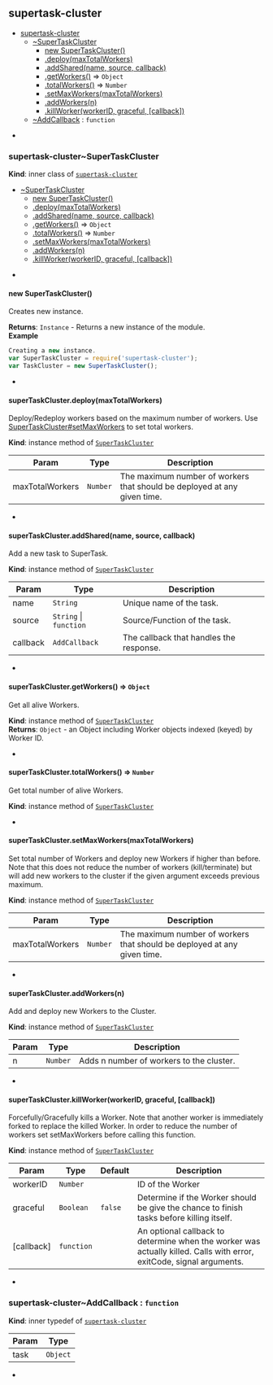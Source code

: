 <a name="module_supertask-cluster"></a>
## supertask-cluster

* [supertask-cluster](#module_supertask-cluster)
    * [~SuperTaskCluster](#module_supertask-cluster..SuperTaskCluster)
        * [new SuperTaskCluster()](#new_module_supertask-cluster..SuperTaskCluster_new)
        * [.deploy(maxTotalWorkers)](#module_supertask-cluster..SuperTaskCluster+deploy)
        * [.addShared(name, source, callback)](#module_supertask-cluster..SuperTaskCluster+addShared)
        * [.getWorkers()](#module_supertask-cluster..SuperTaskCluster+getWorkers) ⇒ <code>Object</code>
        * [.totalWorkers()](#module_supertask-cluster..SuperTaskCluster+totalWorkers) ⇒ <code>Number</code>
        * [.setMaxWorkers(maxTotalWorkers)](#module_supertask-cluster..SuperTaskCluster+setMaxWorkers)
        * [.addWorkers(n)](#module_supertask-cluster..SuperTaskCluster+addWorkers)
        * [.killWorker(workerID, graceful, [callback])](#module_supertask-cluster..SuperTaskCluster+killWorker)
    * [~AddCallback](#module_supertask-cluster..AddCallback) : <code>function</code>


-

<a name="module_supertask-cluster..SuperTaskCluster"></a>
### supertask-cluster~SuperTaskCluster
**Kind**: inner class of <code>[supertask-cluster](#module_supertask-cluster)</code>  

* [~SuperTaskCluster](#module_supertask-cluster..SuperTaskCluster)
    * [new SuperTaskCluster()](#new_module_supertask-cluster..SuperTaskCluster_new)
    * [.deploy(maxTotalWorkers)](#module_supertask-cluster..SuperTaskCluster+deploy)
    * [.addShared(name, source, callback)](#module_supertask-cluster..SuperTaskCluster+addShared)
    * [.getWorkers()](#module_supertask-cluster..SuperTaskCluster+getWorkers) ⇒ <code>Object</code>
    * [.totalWorkers()](#module_supertask-cluster..SuperTaskCluster+totalWorkers) ⇒ <code>Number</code>
    * [.setMaxWorkers(maxTotalWorkers)](#module_supertask-cluster..SuperTaskCluster+setMaxWorkers)
    * [.addWorkers(n)](#module_supertask-cluster..SuperTaskCluster+addWorkers)
    * [.killWorker(workerID, graceful, [callback])](#module_supertask-cluster..SuperTaskCluster+killWorker)


-

<a name="new_module_supertask-cluster..SuperTaskCluster_new"></a>
#### new SuperTaskCluster()
Creates new instance.

**Returns**: <code>Instance</code> - Returns a new instance of the module.  
**Example**  
```js
Creating a new instance.var SuperTaskCluster = require('supertask-cluster');var TaskCluster = new SuperTaskCluster();
```

-

<a name="module_supertask-cluster..SuperTaskCluster+deploy"></a>
#### superTaskCluster.deploy(maxTotalWorkers)
Deploy/Redeploy workers based on the maximum number of workers. Use [SuperTaskCluster#setMaxWorkers](SuperTaskCluster#setMaxWorkers) to set total workers.

**Kind**: instance method of <code>[SuperTaskCluster](#module_supertask-cluster..SuperTaskCluster)</code>  

| Param | Type | Description |
| --- | --- | --- |
| maxTotalWorkers | <code>Number</code> | The maximum number of workers that should be deployed at any given time. |


-

<a name="module_supertask-cluster..SuperTaskCluster+addShared"></a>
#### superTaskCluster.addShared(name, source, callback)
Add a new task to SuperTask.

**Kind**: instance method of <code>[SuperTaskCluster](#module_supertask-cluster..SuperTaskCluster)</code>  

| Param | Type | Description |
| --- | --- | --- |
| name | <code>String</code> | Unique name of the task. |
| source | <code>String</code> &#124; <code>function</code> | Source/Function of the task. |
| callback | <code>AddCallback</code> | The callback that handles the response. |


-

<a name="module_supertask-cluster..SuperTaskCluster+getWorkers"></a>
#### superTaskCluster.getWorkers() ⇒ <code>Object</code>
Get all alive Workers.

**Kind**: instance method of <code>[SuperTaskCluster](#module_supertask-cluster..SuperTaskCluster)</code>  
**Returns**: <code>Object</code> - an Object including Worker objects indexed (keyed) by Worker ID.  

-

<a name="module_supertask-cluster..SuperTaskCluster+totalWorkers"></a>
#### superTaskCluster.totalWorkers() ⇒ <code>Number</code>
Get total number of alive Workers.

**Kind**: instance method of <code>[SuperTaskCluster](#module_supertask-cluster..SuperTaskCluster)</code>  

-

<a name="module_supertask-cluster..SuperTaskCluster+setMaxWorkers"></a>
#### superTaskCluster.setMaxWorkers(maxTotalWorkers)
Set total number of Workers and deploy new Workers if higher than before. Note that this doesnot reduce the number of workers (kill/terminate) but will addnew workers to the cluster if the given argument exceedsprevious maximum.

**Kind**: instance method of <code>[SuperTaskCluster](#module_supertask-cluster..SuperTaskCluster)</code>  

| Param | Type | Description |
| --- | --- | --- |
| maxTotalWorkers | <code>Number</code> | The maximum number of workers that should be deployed at any given time. |


-

<a name="module_supertask-cluster..SuperTaskCluster+addWorkers"></a>
#### superTaskCluster.addWorkers(n)
Add and deploy new Workers to the Cluster.

**Kind**: instance method of <code>[SuperTaskCluster](#module_supertask-cluster..SuperTaskCluster)</code>  

| Param | Type | Description |
| --- | --- | --- |
| n | <code>Number</code> | Adds n number of workers to the cluster. |


-

<a name="module_supertask-cluster..SuperTaskCluster+killWorker"></a>
#### superTaskCluster.killWorker(workerID, graceful, [callback])
Forcefully/Gracefully kills a Worker. Note that another worker is immediatelyforked to replace the killed Worker. In order to reduce the number of workersset setMaxWorkers before calling this function.

**Kind**: instance method of <code>[SuperTaskCluster](#module_supertask-cluster..SuperTaskCluster)</code>  

| Param | Type | Default | Description |
| --- | --- | --- | --- |
| workerID | <code>Number</code> |  | ID of the Worker |
| graceful | <code>Boolean</code> | <code>false</code> | Determine if the Worker should be give the chance to finish tasks before killing itself. |
| [callback] | <code>function</code> |  | An optional callback to determine when the worker was actually killed. Calls with error, exitCode, signal arguments. |


-

<a name="module_supertask-cluster..AddCallback"></a>
### supertask-cluster~AddCallback : <code>function</code>
**Kind**: inner typedef of <code>[supertask-cluster](#module_supertask-cluster)</code>  

| Param | Type |
| --- | --- |
| task | <code>Object</code> | 


-

